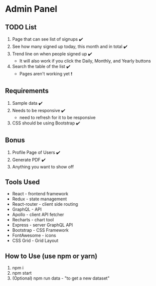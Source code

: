 # Admin Panel

## TODO List

1. Page that can see list of signups ✔️
2. See how many signed up today, this month and in total ✔️
3. Trend line on when people signed up ✔️
    -  It will also work if you click the Daily, Monthly, and Yearly buttons 
4. Search the table of the list ✔️
    - Pages aren't working yet ❗️


## Requirements
1. Sample data ✔️
2. Needs to be responsive ✔️
    - need to refresh for it to be responsive
3. CSS should be using Bootstrap ✔️

## Bonus
1. Profile Page of Users ✔️
2. Generate PDF ✔️
3. Anything you want to show off

## Tools Used
- React - frontend framework
- Redux - state management
- React-router - client side routing
- GraphQL - API
- Apollo - client API fetcher
- Recharts - chart tool
- Express - server GraphQL API
- Bootstrap - CSS Framework
- FontAwesome - icons
- CSS Grid - Grid Layout

## How to Use (use npm or yarn)
1. npm i
2. npm start
3. (Optional) npm run data - "to get a new dataset"